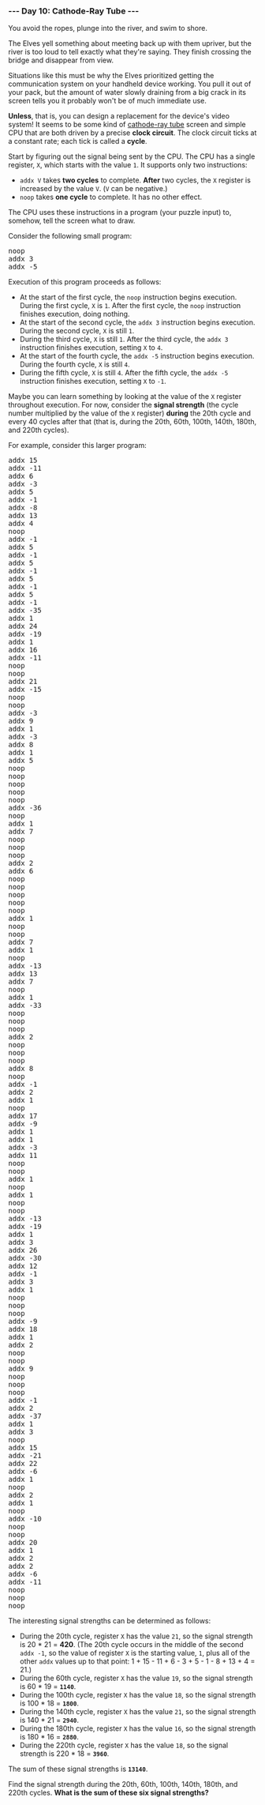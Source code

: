 ### --- Day 10: Cathode-Ray Tube ---

You avoid the ropes, plunge into the river, and swim to shore.

The Elves yell something about meeting back up with them upriver, but the river is too loud to tell
exactly what they're saying. They finish crossing the bridge and disappear from view.

Situations like this must be why the Elves prioritized getting the communication system on your
handheld device working. You pull it out of your pack, but the amount of water slowly draining from
a big crack in its screen tells you it probably won't be of much immediate use.

<b>Unless</b>, that is, you can design a replacement for the device's video system! It seems to be
some kind of [cathode-ray tube](https://en.wikipedia.org/wiki/Cathode-ray_tube) screen and simple
CPU that are both driven by a precise <b>clock circuit</b>. The clock circuit ticks at a constant
rate; each tick is called a <b>cycle</b>.

Start by figuring out the signal being sent by the CPU. The CPU has a single register,
<code>X</code>, which starts with the value <code>1</code>. It supports only two instructions:

- <code>addx V</code> takes <b>two cycles</b> to complete. <b>After</b> two cycles, the
  <code>X</code> register is increased by the value <code>V</code>. (<code>V</code> can be
  negative.)
- <code>noop</code> takes <b>one cycle</b> to complete. It has no other effect.

The CPU uses these instructions in a program (your puzzle input) to, somehow, tell the screen what
to draw.

Consider the following small program:

<pre>
noop
addx 3
addx -5
</pre>

Execution of this program proceeds as follows:

- At the start of the first cycle, the <code>noop</code> instruction begins execution. During the
  first cycle, <code>X</code> is <code>1</code>. After the first cycle, the <code>noop</code>
  instruction finishes execution, doing nothing.
- At the start of the second cycle, the <code>addx 3</code> instruction begins execution. During the
  second cycle, <code>X</code> is still <code>1</code>.
- During the third cycle, <code>X</code> is still <code>1</code>. After the third cycle, the
  <code>addx 3</code> instruction finishes execution, setting <code>X</code> to <code>4</code>.
- At the start of the fourth cycle, the <code>addx -5</code> instruction begins execution. During
  the fourth cycle, <code>X</code> is still <code>4</code>.
- During the fifth cycle, <code>X</code> is still <code>4</code>. After the fifth cycle, the
  <code>addx -5</code> instruction finishes execution, setting <code>X</code> to <code>-1</code>.

Maybe you can learn something by looking at the value of the <code>X</code> register throughout
execution. For now, consider the <b>signal strength</b> (the cycle number multiplied by the value of
the <code>X</code> register) <b>during</b> the 20th cycle and every 40 cycles after that (that is,
during the 20th, 60th, 100th, 140th, 180th, and 220th cycles).

For example, consider this larger program:

<pre>
addx 15
addx -11
addx 6
addx -3
addx 5
addx -1
addx -8
addx 13
addx 4
noop
addx -1
addx 5
addx -1
addx 5
addx -1
addx 5
addx -1
addx 5
addx -1
addx -35
addx 1
addx 24
addx -19
addx 1
addx 16
addx -11
noop
noop
addx 21
addx -15
noop
noop
addx -3
addx 9
addx 1
addx -3
addx 8
addx 1
addx 5
noop
noop
noop
noop
noop
addx -36
noop
addx 1
addx 7
noop
noop
noop
addx 2
addx 6
noop
noop
noop
noop
noop
addx 1
noop
noop
addx 7
addx 1
noop
addx -13
addx 13
addx 7
noop
addx 1
addx -33
noop
noop
noop
addx 2
noop
noop
noop
addx 8
noop
addx -1
addx 2
addx 1
noop
addx 17
addx -9
addx 1
addx 1
addx -3
addx 11
noop
noop
addx 1
noop
addx 1
noop
noop
addx -13
addx -19
addx 1
addx 3
addx 26
addx -30
addx 12
addx -1
addx 3
addx 1
noop
noop
noop
addx -9
addx 18
addx 1
addx 2
noop
noop
addx 9
noop
noop
noop
addx -1
addx 2
addx -37
addx 1
addx 3
noop
addx 15
addx -21
addx 22
addx -6
addx 1
noop
addx 2
addx 1
noop
addx -10
noop
noop
addx 20
addx 1
addx 2
addx 2
addx -6
addx -11
noop
noop
noop
</pre>

The interesting signal strengths can be determined as follows:

- During the 20th cycle, register <code>X</code> has the value <code>21</code>, so the signal
  strength is 20 * 21 = <b>420</b>. (The 20th cycle occurs in the middle of the second <code>addx
  -1</code>, so the value of register <code>X</code> is the starting value, <code>1</code>, plus all
  of the other <code>addx</code> values up to that point: 1 + 15 - 11 + 6 - 3 + 5 - 1 - 8 + 13 + 4 =
  21.)
- During the 60th cycle, register <code>X</code> has the value <code>19</code>, so the signal
  strength is 60 * 19 = <code><b>1140</b></code>.
- During the 100th cycle, register <code>X</code> has the value <code>18</code>, so the signal
  strength is 100 * 18 = <code><b>1800</b></code>.
- During the 140th cycle, register <code>X</code> has the value <code>21</code>, so the signal
  strength is 140 * 21 = <code><b>2940</b></code>.
- During the 180th cycle, register <code>X</code> has the value <code>16</code>, so the signal
  strength is 180 * 16 = <code><b>2880</b></code>.
- During the 220th cycle, register <code>X</code> has the value <code>18</code>, so the signal
  strength is 220 * 18 = <code><b>3960</b></code>.

The sum of these signal strengths is <code><b>13140</b></code>.

Find the signal strength during the 20th, 60th, 100th, 140th, 180th, and 220th cycles. <b>What is
the sum of these six signal strengths?</b>